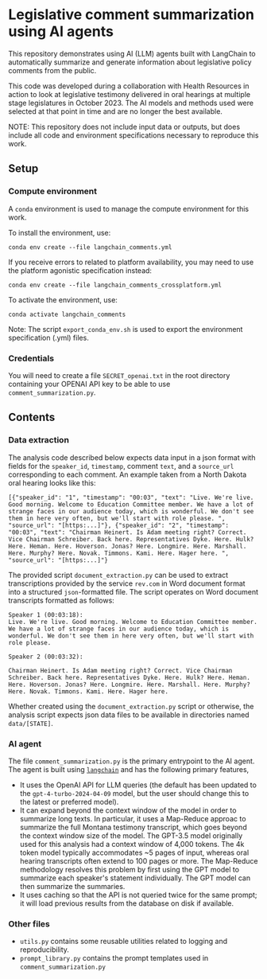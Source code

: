 # Legislative comment summarization using AI agents

This repository demonstrates using AI (LLM) agents built with LangChain
to automatically summarize and generate information about legislative policy
comments from the public.

This code was developed during a collaboration with Health Resources in action
to look at legislative testimony delivered in oral hearings at multiple stage 
legislatures in October 2023. The AI models and methods used were selected
at that point in time and are no longer the best available.

NOTE: This repository does not include input data or outputs, but does include
all code and environment specifications necessary to reproduce this work.

## Setup

### Compute environment

A `conda` environment is used to manage the compute environment for this work.

To install the environment, use: 

```
conda env create --file langchain_comments.yml
```

If you receive errors to related to platform availability, you may need to use
the platform agonistic specification instead:
    
```
conda env create --file langchain_comments_crossplatform.yml
```

To activate the environment, use:
    
```
conda activate langchain_comments
```

Note: The script `export_conda_env.sh` is used to export the environment
specification (.yml) files.

### Credentials

You will need to create a file `SECRET_openai.txt` in the root directory
containing your OPENAI API key to be able to use `comment_summarization.py`.

## Contents

### Data extraction

The analysis code described below expects data input in a json format with
fields for the `speaker_id`, `timestamp`, comment `text`, and a `source_url`
corresponding to each comment. An example taken from a North Dakota oral
hearing looks like this:

```
[{"speaker_id": "1", "timestamp": "00:03", "text": "Live. We're live. Good morning. Welcome to Education Committee member. We have a lot of strange faces in our audience today, which is wonderful. We don't see them in here very often, but we'll start with role please. ", "source_url": "[https:...]"}, {"speaker_id": "2", "timestamp": "00:03", "text": "Chairman Heinert. Is Adam meeting right? Correct. Vice Chairman Schreiber. Back here. Representatives Dyke. Here. Hulk? Here. Heman. Here. Hoverson. Jonas? Here. Longmire. Here. Marshall. Here. Murphy? Here. Novak. Timmons. Kami. Here. Hager here. ", "source_url": "[https:...]"}
```

The provided script `document_extraction.py` can be used to extract 
transcriptions provided by the service `rev.com` in Word document 
format into a structured `json`-formatted file. The script operates
on Word document transcripts formatted as follows:

```
Speaker 1 (00:03:18):
Live. We're live. Good morning. Welcome to Education Committee member. We have a lot of strange faces in our audience today, which is wonderful. We don't see them in here very often, but we'll start with role please.

Speaker 2 (00:03:32):

Chairman Heinert. Is Adam meeting right? Correct. Vice Chairman Schreiber. Back here. Representatives Dyke. Here. Hulk? Here. Heman. Here. Hoverson. Jonas? Here. Longmire. Here. Marshall. Here. Murphy? Here. Novak. Timmons. Kami. Here. Hager here.
```

Whether created using the `document_extraction.py` script or otherwise, the
analysis script expects json data files to be available in directories
named `data/[STATE]`.

### AI agent

The file `comment_summarization.py` is the primary entrypoint to the AI agent.
The agent is built using [`langchain`](https://python.langchain.com/) and has
the following primary features,

* It uses the OpenAI API for LLM queries (the default has been updated to 
the `gpt-4-turbo-2024-04-09` model, but the user should change this to the 
latest or preferred model).
* It can expand beyond the context window of the model in order to summarize
long texts. In particular, it uses a Map-Reduce approac to summarize the full
Montana testimony transcript, which goes beyond the context window size of the
model. The GPT-3.5 model originally used for this analysis had a context window 
of 4,000 tokens. The 4k token model typically accommodates ~5 pages of input, 
whereas oral hearing transcripts often extend to 100 pages or more. The 
Map-Reduce methodology resolves this problem by first using the GPT model to 
summarize each speaker's statement individually. The GPT model can then 
summarize the summaries.
* It uses caching so that the API is not queried twice for the same prompt; it
will load previous results from the database on disk if available.

### Other files

* `utils.py` contains some reusable utilities related to logging and 
 reproducibility.
* `prompt_library.py` contains the prompt templates used in `comment_summarization.py`

